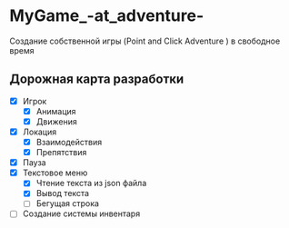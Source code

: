 # MyGame_-at_adventure-
Создание собственной игры (Point and Click Adventure ) в свободное время 


## Дорожная карта разработки

- [x] Игрок 
    - [x] Анимация 
    - [x] Движения
- [x] Локация 
    - [x] Взаимодействия 
    - [x] Препятствия
- [x] Пауза
- [x] Текстовое меню 
    - [x] Чтение текста из json файла
    - [x] Вывод текста 
    - [ ] Бегущая строка 
- [ ] Создание системы инвентаря 
